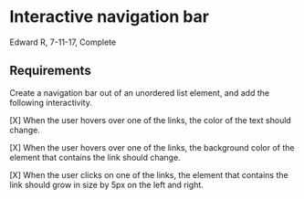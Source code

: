 # Interactive navigation bar

Edward R, 7-11-17, Complete

## Requirements

Create a navigation bar out of an unordered list element, and add the following interactivity.

[X] When the user hovers over one of the links, the color of the text should change.

[X] When the user hovers over one of the links, the background color of the element that contains the link should change.

[X] When the user clicks on one of the links, the element that contains the link should grow in size by 5px on the left and right.